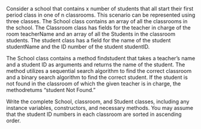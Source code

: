 Consider a school that contains x number of students that all start their first period class in one of n classrooms. This scenario can be represented using three classes. The School class contains an array of all the classrooms in the school. The Classroom class has fields for the teacher in charge of the room teacherName and an array of all the Students in the classroom students. The student class has a field for the name of the student studentName and the ID number of the student studentID.

The School class contains a method findstudent that takes a teacher’s name and a student ID as arguments and returns the name of the student. The method utilizes a sequential search algorithm to find the correct classroom and a binary search algorithm to find the correct student. If the student is not found in the classroom of which the given teacher is in charge, the methodretums “student Not Found.” 

Write the complete School, classroom, and Student classes, including any instance variables, constructors, and necessary methods. You may assume that the student ID numbers in each classroom are sorted in ascending order. 